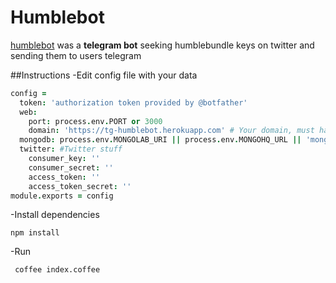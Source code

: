 # Humblebot
[humblebot](http://telegram.me/humblebot) was a **telegram bot** seeking humblebundle keys on twitter and sending them to users telegram

##Instructions
-Edit config file with your data

```coffeescript
config = 
  token: 'authorization token provided by @botfather'
  web:
    port: process.env.PORT or 3000
    domain: 'https://tg-humblebot.herokuapp.com' # Your domain, must have a valid certificate
  mongodb: process.env.MONGOLAB_URI || process.env.MONGOHQ_URL || 'mongodb://USER:PASSWORD@ds039880.mongolab.com:39880/tg-humblebot' # Mongodb url
  twitter: #Twitter stuff
    consumer_key: ''
    consumer_secret: ''
    access_token: ''
    access_token_secret: ''
module.exports = config
```

-Install dependencies
```shell
npm install
```
-Run
```shell
 coffee index.coffee
```
